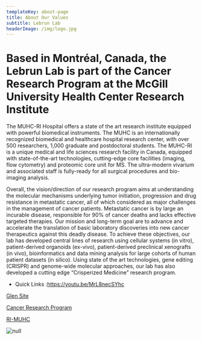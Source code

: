 ```yaml
---
templateKey: about-page
title: About Our Values
subtitle: Lebrun Lab
headerImage: /img/logo.jpg
---
```

# Based in Montréal, Canada, the Lebrun Lab is part of the Cancer Research Program at the  McGill University Health Center Research Institute

The MUHC-RI Hospital offers a state of the art research institute equipped with powerful biomedical instruments. The MUHC is an internationally recognized biomedical and healthcare hospital research center, with over 500 researchers, 1,000 graduate and postdoctoral students. The MUHC-RI is a unique medical and life sciences research facility in Canada, equipped with state-of-the-art technologies, cutting-edge core facilities (imaging, flow cytometry) and proteomic core unit for MS. The ultra-modern vivarium and associated staff is fully-ready for all surgical procedures and bio-imaging analysis.

Overall, the vision/direction of our research program aims at understanding the molecular mechanisms underlying tumor initiation, progression and drug resistance in metastatic cancer, all of which considered as major challenges in the management of cancer patients. Metastatic cancer is by large an incurable disease, responsible for 90% of cancer deaths and lacks effective targeted therapies. Our mission and long-term goal are to advance and accelerate the translation of basic laboratory discoveries into new cancer therapeutics against this deadly disease. To achieve these objectives, our lab has developed central lines of research using cellular systems (in vitro), patient-derived organoids (ex-vivo), patient-derived preclinical xenografts (in vivo), bioinformatics and data mining analysis for large cohorts of human patient datasets (in silico). Using state of the art technologies, gene editing (CRISPR) and genome-wide molecular approaches, our lab has also developed a cutting edge “Crisperized Medicine” research program. 

* Quick Links :<https://youtu.be/MrL8necSYhc>

[Glen Site](https://muhc.ca/glen/dashboard)

[Cancer Research Program](http://rimuhc.ca/cancer-research-program)

[RI-MUHC](http://rimuhc.ca/)

![null](/img/capsule-video-feb-2022.png)
